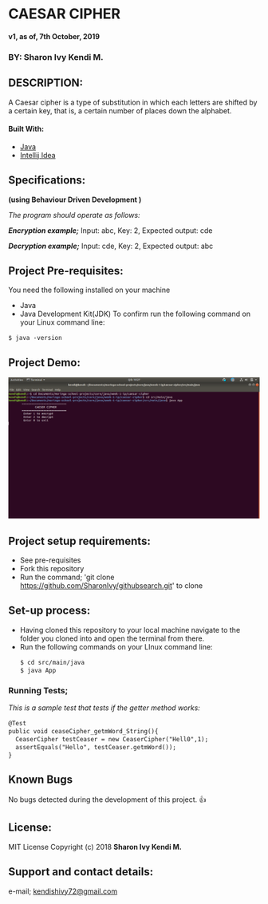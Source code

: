 # CAESAR CIPHER
 #### v1, as of, 7th October, 2019

 ### BY: Sharon Ivy Kendi M.

## DESCRIPTION:
   A Caesar cipher is a type of substitution in which each letters are shifted  by a certain key, that is, a certain number of places down the alphabet.

#### Built With:
  * [Java](https://www.java.com/)
  * [Intellij Idea](https://www.jetbrains.com/idea/)

## Specifications:
  **(using Behaviour Driven Development )**
   
   *The program should operate as follows:*
   
   _**Encryption example;**_
   Input: abc,
   Key: 2,
   Expected output: cde
   
   _**Decryption example;**_
   Input: cde,
   Key: 2,
   Expected output: abc

## Project Pre-requisites:
  You need the following installed on your machine
  - Java
  - Java Development Kit(JDK)
  To confirm run the following command on your Linux command line:
  ```
  $ java -version
  ```

## Project Demo:
  <img src="./src/img/screenshot.png" width="600px"/>
  
## Project setup requirements:
  * See pre-requisites
  * Fork this repository
  * Run the command;
  'git clone https://github.com/SharonIvy/githubsearch.git' to clone

## Set-up process:
  * Having cloned this repository to your local machine navigate to the folder you cloned into and open the terminal from there.
  * Run the following commands on your LInux command line:
    ```
    $ cd src/main/java
    $ java App
 ### Running Tests;
  _This is a sample test that tests if the getter method works:_
  ```
  @Test
  public void ceaseCipher_getmWord_String(){
    CeaserCipher testCeaser = new CeaserCipher("Hell0",1);
    assertEquals("Hello", testCeaser.getmWord());
  }
  ```
## Known Bugs
 No bugs detected during the development of this project.
 :+1:
  
## License:
  MIT License
    Copyright (c) 2018 **Sharon Ivy Kendi M.**
  
## Support and contact details:
  e-mail; kendishivy72@gmail.com
